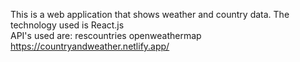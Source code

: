 
This is a web application that shows weather and country data. The technology used is React.js
<br>API's used are:
rescountries
openweathermap<br>
https://countryandweather.netlify.app/
